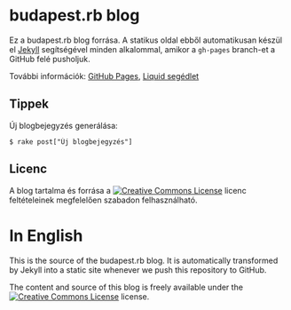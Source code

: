 # budapest.rb blog

Ez a budapest.rb blog forrása. A statikus oldal ebből automatikusan készül el [Jekyll][] segítségével minden alkalommal, amikor a `gh-pages` branch-et a GitHub felé pusholjuk.

[Jekyll]: http://wiki.github.com/mojombo/jekyll

További információk: [GitHub Pages](http://pages.github.com/), [Liquid segédlet](http://wiki.github.com/tobi/liquid/liquid-for-designers)

## Tippek

Új blogbejegyzés generálása:

    $ rake post["Új blogbejegyzés"]

## Licenc

A blog tartalma és forrása a <a rel="license" href="http://creativecommons.org/licenses/by-nc-nd/2.5/hu/"><img alt="Creative Commons License" class="inline" src="http://i.creativecommons.org/l/by-nc-nd/2.5/hu/80x15.png"/></a> licenc feltételeinek megfelelően szabadon felhasználható.

# In English

This is the source of the budapest.rb blog. It is automatically transformed by Jekyll into a static site whenever we push this repository to GitHub.

The content and source of this blog is freely available under the <a rel="license" href="http://creativecommons.org/licenses/by-nc-nd/2.5/"><img alt="Creative Commons License" style="border-width:0" src="http://i.creativecommons.org/l/by-nc-nd/2.5/80x15.png" /></a> license.
